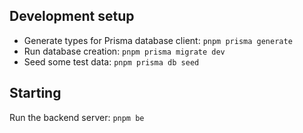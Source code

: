 ## Development setup

- Generate types for Prisma database client: `pnpm prisma generate`
- Run database creation: `pnpm prisma migrate dev`
- Seed some test data: `pnpm prisma db seed`

## Starting

Run the backend server: `pnpm be`
